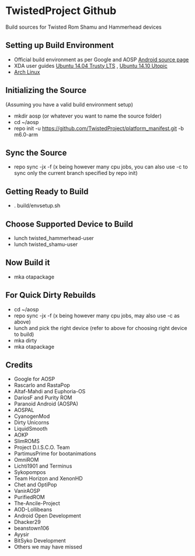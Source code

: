 TwistedProject Github
===================
Build sources for Twisted Rom Shamu and Hammerhead devices

Setting up Build Environment
---------------------------
- Official build environment as per Google and AOSP [Android source page](http://source.android.com/source/index.html)
- XDA user guides [Ubuntu 14.04 Trusty LTS](http://forum.xda-developers.com/showthread.php?t=2639611) , [Ubuntu 14.10 Utopic](http://forum.xda-developers.com/chef-central/android/howto-setup-ubuntu-14-10-utopic-unicorn-t2862442)
- [Arch Linux](https://wiki.archlinux.org/index.php/android#Building_Android)

Initializing the Source
-----------------------
(Assuming you have a valid build environment setup)
- mkdir aosp (or whatever you want to name the source folder)
- cd ~/aosp
- repo init -u https://github.com/TwistedProject/platform_manifest.git -b m6.0-arm

Sync the Source
---------------
- repo sync -jx -f (x being however many cpu jobs, you can also use -c to sync only the current branch specified by repo init)

Getting Ready to Build
----------------------
- . build/envsetup.sh

Choose Supported Device to Build
--------------------------------
- lunch twisted_hammerhead-user
- lunch twisted_shamu-user

Now Build it
------------
- mka otapackage

For Quick Dirty Rebuilds
------------------------
- cd ~/aosp
- repo sync -jx -f (x being however many cpu jobs, may also use -c as above)
- lunch and pick the right device (refer to above for choosing right device to build)
- mka dirty
- mka otapackage

Credits
-------
- Google for AOSP
- Rascarlo and RastaPop
- Altaf-Mahdi and Euphoria-OS
- DariosF and Purity ROM
- Paranoid Android (AOSPA)
- AOSPAL
- CyanogenMod
- Dirty Unicorns
- LiquidSmooth
- AOKP
- SlimROMS
- Project D.I.S.C.O. Team
- PartimusPrime for bootanimations
- OmniROM
- Lichti1901 and Terminus
- Sykopompos
- Team Horizon and XenonHD
- Chet and OptiPop
- VanirAOSP
- PurifiedROM
- The-Ancile-Project
- AOD-Lollibeans
- Android Open Development
- Dhacker29
- beanstown106
- Ayysir
- BitSyko Development
- Others we may have missed

